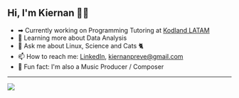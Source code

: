 ## Hi, I'm Kiernan 👋🏻

- ➡ Currently working on Programming Tutoring at [Kodland LATAM](https://kodland.org/)
- 🔎 Learning more about Data Analysis
- 💬 Ask me about Linux, Science and Cats 🐈
- 📫 How to reach me: [LinkedIn](https://www.linkedin.com/in/kierprev/), kiernanpreve@gmail.com
- 🎼 Fun fact: I'm also a Music Producer / Composer

---
[![](https://visitcount.itsvg.in/api?id=KierPrev&label=visits&color=3&icon=0&pretty=true)](https://visitcount.itsvg.in)
